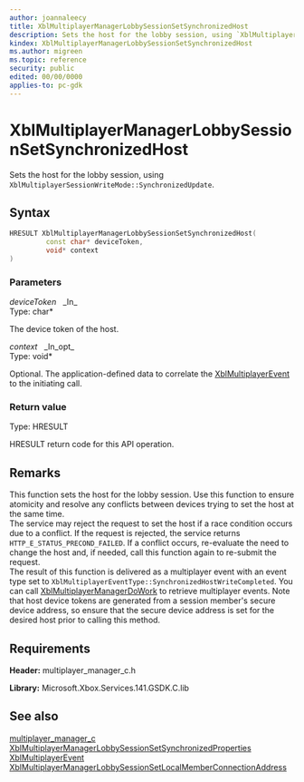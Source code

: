 ```yaml
---
author: joannaleecy
title: XblMultiplayerManagerLobbySessionSetSynchronizedHost
description: Sets the host for the lobby session, using `XblMultiplayerSessionWriteMode::SynchronizedUpdate`.
kindex: XblMultiplayerManagerLobbySessionSetSynchronizedHost
ms.author: migreen
ms.topic: reference
security: public
edited: 00/00/0000
applies-to: pc-gdk
---
```


# XblMultiplayerManagerLobbySessionSetSynchronizedHost  

Sets the host for the lobby session, using `XblMultiplayerSessionWriteMode::SynchronizedUpdate`.  

## Syntax  
  
```cpp
HRESULT XblMultiplayerManagerLobbySessionSetSynchronizedHost(  
         const char* deviceToken,  
         void* context  
)  
```  
  
### Parameters  
  
*deviceToken* &nbsp;&nbsp;\_In\_  
Type: char*  
  
The device token of the host.  
  
*context* &nbsp;&nbsp;\_In\_opt\_  
Type: void*  
  
Optional. The application-defined data to correlate the [XblMultiplayerEvent](../structs/xblmultiplayerevent.md) to the initiating call.  
  
  
### Return value  
Type: HRESULT
  
HRESULT return code for this API operation.
  
## Remarks  
  
This function sets the host for the lobby session. Use this function to ensure atomicity and resolve any conflicts between devices trying to set the host at the same time. <br />The service may reject the request to set the host if a race condition occurs due to a conflict. If the request is rejected, the service returns `HTTP_E_STATUS_PRECOND_FAILED`. If a conflict occurs, re-evaluate the need to change the host and, if needed, call this function again to re-submit the request.  <br />The result of this function is delivered as a multiplayer event with an event type set to `XblMultiplayerEventType::SynchronizedHostWriteCompleted`. You can call [XblMultiplayerManagerDoWork](xblmultiplayermanagerdowork.md) to retrieve multiplayer events.  Note that host device tokens are generated from a session member's secure device address, so ensure that the secure device address is set for the desired host prior to calling this method.
  
## Requirements  
  
**Header:** multiplayer_manager_c.h
  
**Library:** Microsoft.Xbox.Services.141.GSDK.C.lib
  
## See also  
[multiplayer_manager_c](../multiplayer_manager_c_members.md)  
[XblMultiplayerManagerLobbySessionSetSynchronizedProperties](xblmultiplayermanagerlobbysessionsetsynchronizedproperties.md)  
[XblMultiplayerEvent](../structs/xblmultiplayerevent.md)  
[XblMultiplayerManagerLobbySessionSetLocalMemberConnectionAddress](xblmultiplayermanagerlobbysessionsetlocalmemberconnectionaddress.md)
  
  